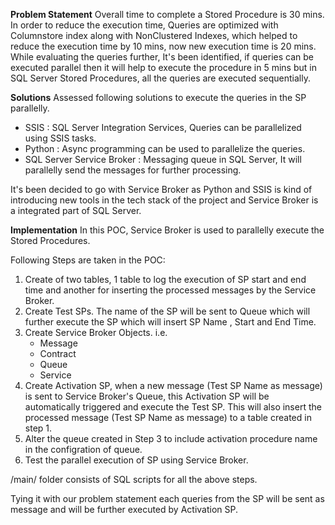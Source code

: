 **Problem Statement** 
Overall time to complete a Stored Procedure is 30 mins. In order to reduce the execution time, Queries are optimized with Columnstore index along with NonClustered Indexes, which helped to reduce the execution time by 10 mins, now new execution time is 20 mins. While evaluating the queries further, It's been identified, if queries can be executed parallel then it will help to execute the procedure in 5 mins but in SQL Server Stored Procedures, all the queries are executed sequentially.


**Solutions**
Assessed following solutions to execute the queries in the SP parallelly.
 - SSIS : SQL Server Integration Services, Queries can be parallelized using SSIS tasks.
 - Python : Async programming can be used to parallelize the queries.
 - SQL Server Service Broker : Messaging queue in SQL Server, It will parallelly send the messages for further processing.

It's been decided to go with Service Broker as Python and SSIS is kind of introducing new tools in the tech stack of the project and Service Broker is a integrated part of SQL Server. 


**Implementation**
In this POC, Service Broker is used to parallelly execute the Stored Procedures. 

Following Steps are taken in the POC:
1. Create of two tables, 1 table to log the execution of SP start and end time and another for inserting the processed messages by the Service Broker.
2. Create Test SPs. The name of the SP will be sent to Queue which will further execute the SP which will insert SP Name , Start and End Time.
3. Create Service Broker Objects. i.e.
     - Message
     - Contract
     - Queue
     - Service
 4. Create Activation SP, when a new message (Test SP Name as message) is sent to Service Broker's Queue, this Activation SP will be automatically triggered and execute the Test SP. This will also insert the processed message (Test SP Name as message) to a table created in step 1. 
 5. Alter the queue created in Step 3 to include activation procedure name in the configration of queue.
 6. Test the parallel execution of SP using Service Broker.

/main/ folder consists of SQL scripts for all the above steps.

Tying it with our problem statement each queries from the SP will be sent as message and will be further executed by Activation SP.